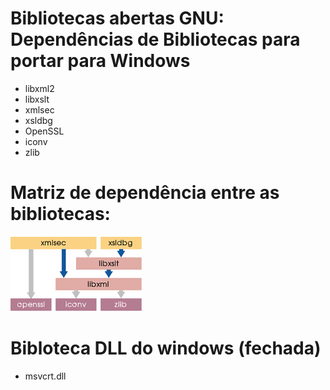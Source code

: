 # Bibliotecas abertas GNU: Dependências de Bibliotecas para portar para Windows

- libxml2
- libxslt
- xmlsec
- xsldbg
- OpenSSL
- iconv
- zlib

# Matriz de dependência entre as bibliotecas:

![](imagens/bibliotecas.png)

# Bibloteca DLL do windows (fechada)
- msvcrt.dll
